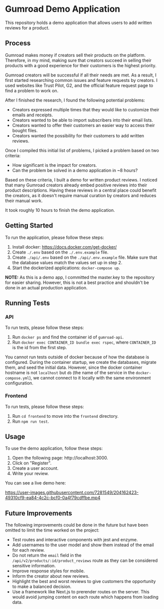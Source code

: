 # Gumroad Demo Application

This repository holds a demo application that allows users to add written reviews for a product.

## Process

Gumroad makes money if creators sell their products on the platform. Therefore, in my mind, making sure that creators succeed in selling their products with a good experience for their customers is the highest priority.

Gumroad creators will be successful if all their needs are met. As a result, I first started researching common issues and feature requests by creators. I used websites like Trust Pilot, G2, and the official feature request page to find a problem to work on.

After I finished the research, I found the following potential problems:

- Creators expressed multiple times that they would like to customize their emails and receipts.
- Creators wanted to be able to import subscribers into their email lists.
- Creators wanted to offer their customers an easier way to access their bought files.
- Creators wanted the possibility for their customers to add written reviews.

Once I compiled this initial list of problems, I picked a problem based on two criteria:

- How significant is the impact for creators.
- Can the problem be solved in a demo application in ~8 hours?

Based on these criteria, I built a demo for written product reviews. I noticed that many Gumroad creators already embed positive reviews into their product descriptions. Having these reviews in a central place could benefit the creators, as it doesn't require manual curation by creators and reduces their manual work.

It took roughly 10 hours to finish the demo application.

## Getting Started

To run the application, please follow these steps:

1. Install docker: https://docs.docker.com/get-docker/
2. Create `./.env` based on the `./.env.example` file.
3. Create `./api/.env` based on the `./api/.env.example` file. Make sure that the database values match the values set up in step 2.
2. Start the dockerized applications: `docker-compose up`.

**NOTE:** As this is a demo app, I committed the master.key to the repository for easier sharing. However, this is not a best practice and shouldn't be done in an actual production application.

## Running Tests

### API

To run tests, please follow these steps:

1. Run `docker ps` and find the container id of `gumroad-api`.
2. Run `docker exec CONTAINER_ID bundle exec rspec`, where `CONTAINER_ID` is the id from the first step.

You cannot run tests outside of docker because of how the database is configured. During the container startup, we create the databases, migrate them, and seed the initial data. However, since the docker container hostname is not `localhost` but `db` (the name of the service in the `docker-compose.yml`), we cannot connect to it locally with the same environment configuration.

### Frontend

To run tests, please follow these steps:

1. Run `cd frontend` to move into the `frontend` directory.
2. Run `npm run test`.

## Usage

To use the demo application, follow these steps:

1. Open the following page: http://localhost:3000.
2. Click on "Register".
3. Create a user account.
4. Write your review.

You can see a live demo here:

https://user-images.githubusercontent.com/7281549/204162423-49310cf9-ea84-4c2c-bcf0-0a4f79cdffbe.mp4

## Future Improvements

The following improvements could be done in the future but have been omitted to limit the time worked on the project:

- Test routes and interactive components with jest and enzyme.
- Add usernames to the user model and show them instead of the email for each review.
- Do not return the `email` field in the `/api/v2/products/:id/product_reviews` route as they can be considered sensitive information.
- Improve response styles for mobile.
- Inform the creator about new reviews.
- Highlight the best and worst reviews to give customers the opportunity to make a balanced decision.
- Use a framework like Next.js to prerender routes on the server. This would avoid jumping content on each route which happens from loading data.
